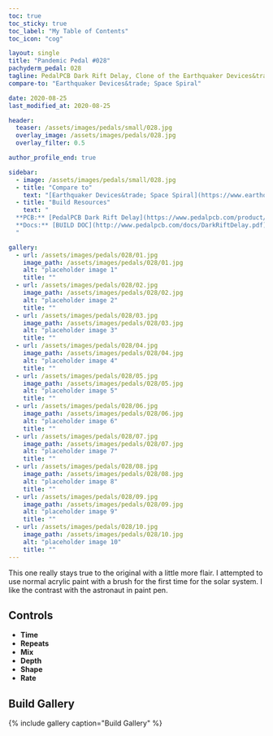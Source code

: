 ```yaml
---
toc: true
toc_sticky: true
toc_label: "My Table of Contents"
toc_icon: "cog"

layout: single
title: "Pandemic Pedal #028"
pachyderm_pedal: 028
tagline: PedalPCB Dark Rift Delay, Clone of the Earthquaker Devices&trade; Space Spiral
compare-to: "Earthquaker Devices&trade; Space Spiral"

date: 2020-08-25
last_modified_at: 2020-08-25

header:
  teaser: /assets/images/pedals/small/028.jpg
  overlay_image: /assets/images/pedals/028.jpg
  overlay_filter: 0.5

author_profile_end: true

sidebar:
  - image: /assets/images/pedals/small/028.jpg
  - title: "Compare to"
    text: "[Earthquaker Devices&trade; Space Spiral](https://www.earthquakerdevices.com/space-spiral)"
  - title: "Build Resources"
    text: "
  **PCB:** [PedalPCB Dark Rift Delay](https://www.pedalpcb.com/product/darkriftdelay/)<br>
  **Docs:** [BUILD DOC](http://www.pedalpcb.com/docs/DarkRiftDelay.pdf)
  "

gallery:
  - url: /assets/images/pedals/028/01.jpg
    image_path: /assets/images/pedals/028/01.jpg
    alt: "placeholder image 1"
    title: ""
  - url: /assets/images/pedals/028/02.jpg
    image_path: /assets/images/pedals/028/02.jpg
    alt: "placeholder image 2"
    title: ""
  - url: /assets/images/pedals/028/03.jpg
    image_path: /assets/images/pedals/028/03.jpg
    alt: "placeholder image 3"
    title: ""
  - url: /assets/images/pedals/028/04.jpg
    image_path: /assets/images/pedals/028/04.jpg
    alt: "placeholder image 4"
    title: ""
  - url: /assets/images/pedals/028/05.jpg
    image_path: /assets/images/pedals/028/05.jpg
    alt: "placeholder image 5"
    title: ""
  - url: /assets/images/pedals/028/06.jpg
    image_path: /assets/images/pedals/028/06.jpg
    alt: "placeholder image 6"
    title: ""
  - url: /assets/images/pedals/028/07.jpg
    image_path: /assets/images/pedals/028/07.jpg
    alt: "placeholder image 7"
    title: ""
  - url: /assets/images/pedals/028/08.jpg
    image_path: /assets/images/pedals/028/08.jpg
    alt: "placeholder image 8"
    title: ""
  - url: /assets/images/pedals/028/09.jpg
    image_path: /assets/images/pedals/028/09.jpg
    alt: "placeholder image 9"
    title: ""
  - url: /assets/images/pedals/028/10.jpg
    image_path: /assets/images/pedals/028/10.jpg
    alt: "placeholder image 10"
    title: ""
---
```


This one really stays true to the original with a little more flair. I attempted to use normal acrylic paint with a brush for the first time for the solar system. I like the contrast with the astronaut in paint pen.

## Controls

* **Time**
* **Repeats**
* **Mix**
* **Depth**
* **Shape**
* **Rate**

## Build Gallery

{% include gallery caption="Build Gallery" %}